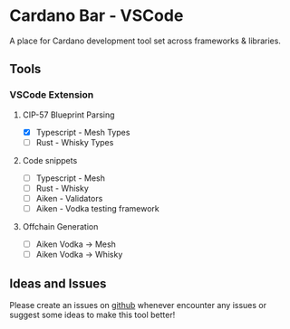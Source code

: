 # Cardano Bar - VSCode

A place for Cardano development tool set across frameworks & libraries.

## Tools

### VSCode Extension

1. CIP-57 Blueprint Parsing

   - [x] Typescript - Mesh Types
   - [ ] Rust - Whisky Types

2. Code snippets

   - [ ] Typescript - Mesh
   - [ ] Rust - Whisky
   - [ ] Aiken - Validators
   - [ ] Aiken - Vodka testing framework

3. Offchain Generation

   - [ ] Aiken Vodka -> Mesh
   - [ ] Aiken Vodka -> Whisky

## Ideas and Issues

Please create an issues on [github](https://github.com/sidan-lab/cardano-bar/issues) whenever encounter any issues or suggest some ideas to make this tool better!

